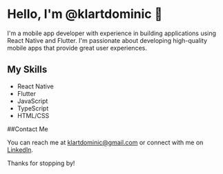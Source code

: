 # Hello, I'm @klartdominic 👋

I'm a mobile app developer with experience in building applications using React Native and Flutter. I'm passionate about developing high-quality mobile apps that provide great user experiences.

## My Skills

- React Native
- Flutter
- JavaScript
- TypeScript
- HTML/CSS


<!---
##My Projects

Here are some of the projects I have worked on recently:

[Project 1](link to project) - Short description of the project
[Project 2](link to project) - Short description of the project
[Project 3](link to project) - Short description of the project
My Contributions
I have contributed to the following open-source projects:

[Project 1](link to project) - Short description of the contribution
[Project 2](link to project) - Short description of the contribution
[Project 3](link to project) - Short description of the contribution
--->
##Contact Me

You can reach me at klartdominic@gmail.com or connect with me on [LinkedIn](https://www.linkedin.com/in/klart-dominic-sanchez-5849b2128).

Thanks for stopping by!

<!---
klartdominic/klartdominic is a ✨ special ✨ repository because its `README.md` (this file) appears on your GitHub profile.
You can click the Preview link to take a look at your changes.
--->
